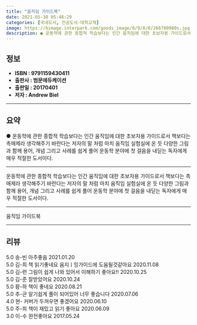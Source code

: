 ```yaml
---
title: "움직임 가이드북"
date: 2021-05-30 05:48:29
categories: [국내도서, 전공도서-대학교재]
image: https://bimage.interpark.com/goods_image/0/9/8/0/266780980s.jpg
description: ● 운동학에 관한 종합적 학습보다는 인간 움직임에 대한 초보자용 가이드로서 책보다는 촉매제라 생각해주기 바란다는 저자의 말 처럼 마치 움직임 실험실에 온 듯 다양한 그림과 함께 용어, 개념 그리고 사례를 쉽게 풀어 운동학 분야에 첫 걸음을 내딛는 독자에게 매우 적절한 도서이다.
---
```


## **정보**

- **ISBN : 9791159430411**
- **출판사 : 범문에듀케이션**
- **출판일 : 20170401**
- **저자 : Andrew Biel**

------



## **요약**

●  운동학에 관한 종합적 학습보다는 인간 움직임에 대한 초보자용 가이드로서 책보다는 촉매제라 생각해주기 바란다는 저자의 말 처럼 마치 움직임 실험실에 온 듯 다양한 그림과 함께 용어, 개념 그리고 사례를 쉽게 풀어 운동학 분야에 첫 걸음을 내딛는 독자에게 매우 적절한 도서이다.

------

운동학에 관한 종합적 학습보다는 인간 움직임에 대한 초보자용 가이드로서 책보다는 촉매제라 생각해주기 바란다는 저자의 말 처럼 마치 움직임 실험실에 온 듯 다양한 그림과 함께 용어, 개념 그리고 사례를 쉽게 풀어 운동학 분야에 첫 걸음을 내딛는 독자에게 매우 적절한 도서이다.

------


움직임 가이드북 

------


## **리뷰** 

5.0 송-빈 아주좋음 2021.01.20 <br/>5.0 김-희 책 읽기좋네요 움지ㅣ잉가이드에 도움될것같아요 2020.11.08 <br/>5.0 김-련 그림이 쉽게 나와 있어서 이해하기 좋아요!! 2020.10.25 <br/>5.0 김-준 잘받았어요 2020.10.24 <br/>5.0 황-하 책이 좋네요 2020.08.21 <br/>5.0 추-균 알기쉽게 풀이 되어있어 너무 좋습니다 2020.07.06 <br/>4.0 현- 커버가 두꺼우면 좋겠어요 2020.06.10 <br/>5.0 주-희 책이 재밌고 읽기 좋아요 2020.06.09 <br/>3.0 이-수 완전좋아요 2017.05.24 <br/>